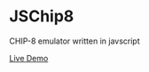 JSChip8
====================

CHIP-8 emulator written in javscript

[Live Demo](http://filipesdevlogs.xyz/JSCHIP8/Capturar.PNG)



